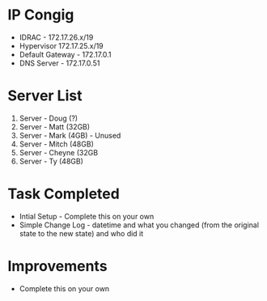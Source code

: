 # IP Congig

- IDRAC - 172.17.26.x/19
- Hypervisor 172.17.25.x/19
- Default Gateway - 172.17.0.1
- DNS Server - 172.17.0.51

# Server List 

1. Server - Doug  (?)
2. Server - Matt (32GB)
3. Server - Mark (4GB) - Unused
4. Server - Mitch (48GB)
5. Server - Cheyne (32GB
6. Server - Ty (48GB)

# Task Completed

- Intial Setup - Complete this on your own
- Simple Change Log - datetime and what you changed (from the original state to the new state) and who did it

# Improvements

-  Complete this on your own

